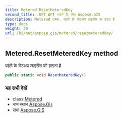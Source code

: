 ```yaml
---
title: Metered.ResetMeteredKey
second_title: .NET API संदर्भ के लिए Aspose.GIS
description: Metered तरक. पहले के सेटअप लइसेंस क हटत है
type: docs
weight: 30
url: /hi/net/aspose.gis/metered/resetmeteredkey/
---
```

## Metered.ResetMeteredKey method

पहले के सेटअप लाइसेंस को हटाता है

```csharp
public static void ResetMeteredKey()
```

### यह सभी देखें

* class [Metered](../)
* नाम स्थान [Aspose.Gis](../../metered/)
* सभा [Aspose.GIS](../../../)


